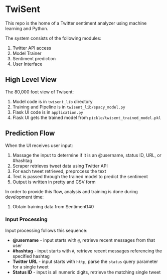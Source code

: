 # TwiSent

This repo is the home of a Twitter sentiment analyzer using machine learning and Python.

The system consists of the following modules:

1. Twitter API access
1. Model Trainer
1. Sentiment prediction
1. User Interface

## High Level View

The 80,000 foot view of Twisent:

1. Model code is in `twisent_lib` directory
1. Training and Pipeline is in `twisent_lib/spacy_model.py`
1. Flask UI code is in `application.py`
1. Flask UI gets the trained model from `pickle/twisent_trained_model.pkl`

## Prediction Flow

When the UI receives user input:
1. Massage the input to determine if it is an @username, status ID, URL, or #hashtag
1. Scraper retrieves tweet data using Twitter API
1. For each tweet retrieved, preprocess the text
1. Text is passed through the trained model to predict the sentiment
1. Output is written in pretty and CSV form

In order to provide this flow, analysis and training is done during development time:

1. Obtain training data from Sentiment140

### Input Processing

Input processing follows this sequence:

* **@username** - input starts with `@`, retrieve recent messages from that user
* **#hashtag** - input starts with `#`, retrieve recent messages referencing the specified hashtag
* **Twitter URL** - input starts with `http`, parse the `status` query parameter for a single tweet
* **Status ID** -  input is all numeric digits, retrieve the matching single tweet
